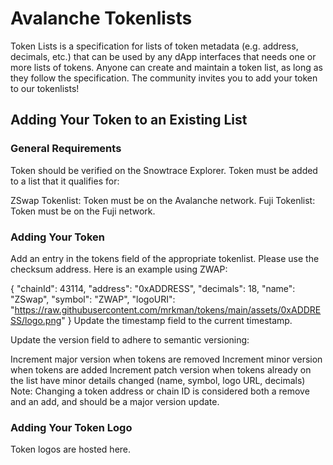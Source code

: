 # Avalanche Tokenlists

Token Lists is a specification for lists of token metadata (e.g. address, decimals, etc.) that can be used by any dApp interfaces that needs one or more lists of tokens. Anyone can create and maintain a token list, as long as they follow the specification. The community invites you to add your token to our tokenlists!

## Adding Your Token to an Existing List
### General Requirements

Token should be verified on the Snowtrace Explorer.
Token must be added to a list that it qualifies for:

ZSwap Tokenlist: Token must be on the Avalanche network.
Fuji Tokenlist: Token must be on the Fuji network.

### Adding Your Token

Add an entry in the tokens field of the appropriate tokenlist. Please use the checksum address. Here is an example using ZWAP:

{
  "chainId": 43114,
  "address": "0xADDRESS",
  "decimals": 18,
  "name": "ZSwap",
  "symbol": "ZWAP",
  "logoURI": "https://raw.githubusercontent.com/mrkman/tokens/main/assets/0xADDRESS/logo.png"
}
Update the timestamp field to the current timestamp.

Update the version field to adhere to semantic versioning:

Increment major version when tokens are removed
Increment minor version when tokens are added
Increment patch version when tokens already on the list have minor details changed (name, symbol, logo URL, decimals)
Note: Changing a token address or chain ID is considered both a remove and an add, and should be a major version update.

### Adding Your Token Logo

Token logos are hosted here.
